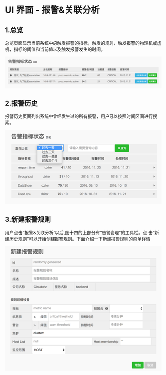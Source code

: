 # **UI 界面 - 报警&关联分析**

## 1.总览

总览页面显示当前系统中的触发报警的指标，触发的规则，触发报警的物理机或虚机，指标的阈值和当前值以及触发报警发生的时间。

![](/part4/images/p4_12.png)

## **2.报警历史**

报警历史页面列出系统中曾经发生过的所有报警，用户可以按照时间区间进行搜索。

![](/part4/images/p4_13.png)

## 3.新建报警规则

用户点击“报警&关联分析”以后,图十四的上部分有“告警管理”的工具栏。点 击“新建历史规则”可以开始创建报警规则。下面介绍一下新建报警规则的菜单详情

![](/part4/images/p4_14.png)





